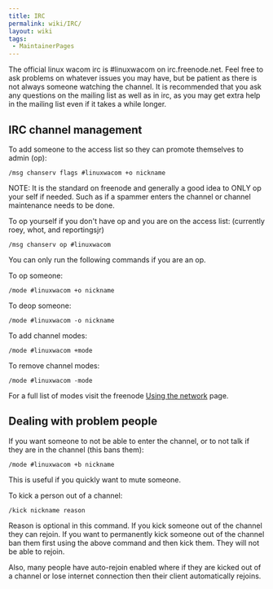 ```yaml
---
title: IRC
permalink: wiki/IRC/
layout: wiki
tags:
 - MaintainerPages
---
```


The official linux wacom irc is \#linuxwacom on irc.freenode.net. Feel
free to ask problems on whatever issues you may have, but be patient as
there is not always someone watching the channel. It is recommended that
you ask any questions on the mailing list as well as in irc, as you may
get extra help in the mailing list even if it takes a while longer.

IRC channel management
----------------------

To add someone to the access list so they can promote themselves to
admin (op):

`/msg chanserv flags #linuxwacom +o nickname`

NOTE: It is the standard on freenode and generally a good idea to ONLY
op your self if needed. Such as if a spammer enters the channel or
channel maintenance needs to be done.

To op yourself if you don't have op and you are on the access list:
(currently roey, whot, and reportingsjr)

`/msg chanserv op #linuxwacom`

You can only run the following commands if you are an op.

To op someone:

`/mode #linuxwacom +o nickname`

To deop someone:

`/mode #linuxwacom -o nickname`

To add channel modes:

`/mode #linuxwacom +mode`

To remove channel modes:

`/mode #linuxwacom -mode`

For a full list of modes visit the freenode [Using the
network](http://freenode.net/using_the_network.shtml) page.

Dealing with problem people
---------------------------

If you want someone to not be able to enter the channel, or to not talk
if they are in the channel (this bans them):

`/mode #linuxwacom +b nickname`

This is useful if you quickly want to mute someone.

To kick a person out of a channel:

`/kick nickname reason`

Reason is optional in this command. If you kick someone out of the
channel they can rejoin. If you want to permanently kick someone out of
the channel ban them first using the above command and then kick them.
They will not be able to rejoin.

Also, many people have auto-rejoin enabled where if they are kicked out
of a channel or lose internet connection then their client automatically
rejoins.
